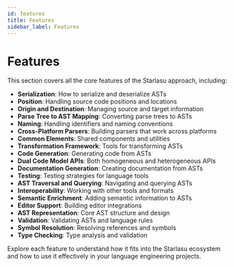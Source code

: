 ```yaml
---
id: features
title: Features
sidebar_label: Features
---
```


# Features

This section covers all the core features of the Starlasu approach, including:

- **Serialization**: How to serialize and deserialize ASTs
- **Position**: Handling source code positions and locations
- **Origin and Destination**: Managing source and target information
- **Parse Tree to AST Mapping**: Converting parse trees to ASTs
- **Naming**: Handling identifiers and naming conventions
- **Cross-Platform Parsers**: Building parsers that work across platforms
- **Common Elements**: Shared components and utilities
- **Transformation Framework**: Tools for transforming ASTs
- **Code Generation**: Generating code from ASTs
- **Dual Code Model APIs**: Both homogeneous and heterogeneous APIs
- **Documentation Generation**: Creating documentation from ASTs
- **Testing**: Testing strategies for language tools
- **AST Traversal and Querying**: Navigating and querying ASTs
- **Interoperability**: Working with other tools and formats
- **Semantic Enrichment**: Adding semantic information to ASTs
- **Editor Support**: Building editor integrations
- **AST Representation**: Core AST structure and design
- **Validation**: Validating ASTs and language rules
- **Symbol Resolution**: Resolving references and symbols
- **Type Checking**: Type analysis and validation

Explore each feature to understand how it fits into the Starlasu ecosystem and how to use it effectively in your language engineering projects. 